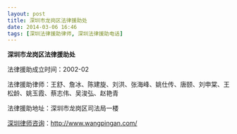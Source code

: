 ```yaml
---
layout: post
title: 深圳市龙岗区法律援助处
date: 2014-03-06 16:46
tags: [深圳法律援助律师, 深圳法律援助电话]
---
```

<strong>深圳市龙岗区法律援助处</strong>

法律援助成立时间：2002-02

法律援助律师：王舒、詹冰、陈建旋、刘洪、张海峰、姚仕传、唐颐、刘申棠、王松龄、姚玉霞、蔡志伟、吴浚弘、赵艳青

法律援助地址：深圳市龙岗区司法局一楼

<a href="http://www.wangpingan.com/">深圳律师咨询</a>：<a href="http://www.wangpingan.com/">http://www.wangpingan.com/</a>

